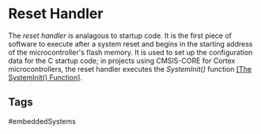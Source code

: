 # Reset Handler

The *reset handler* is analagous to startup code. It is the first piece of software to execute after a system reset and begins in the starting address of the microcontroller's flash memory. It is used to set up the configuration data for the C startup code; in projects using CMSIS-CORE for Cortex microcontrollers, the reset handler executes the *SystemInit()* function [\[The SystemInit() Function\]](../202202110421).  

## Tags
#embeddedSystems
